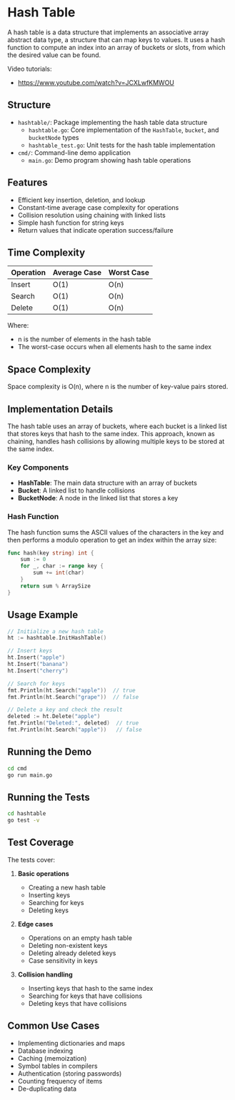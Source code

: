 # Hash Table

A hash table is a data structure that implements an associative array abstract data type, a structure that can map keys to values. It uses a hash function to compute an index into an array of buckets or slots, from which the desired value can be found.

Video tutorials:

- <https://www.youtube.com/watch?v=JCXLwfKMWOU>

## Structure

- `hashtable/`: Package implementing the hash table data structure
  - `hashtable.go`: Core implementation of the `HashTable`, `bucket`, and `bucketNode` types
  - `hashtable_test.go`: Unit tests for the hash table implementation
- `cmd/`: Command-line demo application
  - `main.go`: Demo program showing hash table operations

## Features

- Efficient key insertion, deletion, and lookup
- Constant-time average case complexity for operations
- Collision resolution using chaining with linked lists
- Simple hash function for string keys
- Return values that indicate operation success/failure

## Time Complexity

| Operation | Average Case | Worst Case |
|-----------|--------------|------------|
| Insert    | O(1)         | O(n)       |
| Search    | O(1)         | O(n)       |
| Delete    | O(1)         | O(n)       |

Where:

- n is the number of elements in the hash table
- The worst-case occurs when all elements hash to the same index

## Space Complexity

Space complexity is O(n), where n is the number of key-value pairs stored.

## Implementation Details

The hash table uses an array of buckets, where each bucket is a linked list that stores keys that hash to the same index. This approach, known as chaining, handles hash collisions by allowing multiple keys to be stored at the same index.

### Key Components

- **HashTable**: The main data structure with an array of buckets
- **Bucket**: A linked list to handle collisions
- **BucketNode**: A node in the linked list that stores a key

### Hash Function

The hash function sums the ASCII values of the characters in the key and then performs a modulo operation to get an index within the array size:

```go
func hash(key string) int {
    sum := 0
    for _, char := range key {
        sum += int(char)
    }
    return sum % ArraySize
}
```

## Usage Example

```go
// Initialize a new hash table
ht := hashtable.InitHashTable()

// Insert keys
ht.Insert("apple")
ht.Insert("banana")
ht.Insert("cherry")

// Search for keys
fmt.Println(ht.Search("apple"))  // true
fmt.Println(ht.Search("grape"))  // false

// Delete a key and check the result
deleted := ht.Delete("apple")
fmt.Println("Deleted:", deleted)  // true
fmt.Println(ht.Search("apple"))   // false
```

## Running the Demo

```bash
cd cmd
go run main.go
```

## Running the Tests

```bash
cd hashtable
go test -v
```

## Test Coverage

The tests cover:

1. **Basic operations**
   - Creating a new hash table
   - Inserting keys
   - Searching for keys
   - Deleting keys

2. **Edge cases**
   - Operations on an empty hash table
   - Deleting non-existent keys
   - Deleting already deleted keys
   - Case sensitivity in keys

3. **Collision handling**
   - Inserting keys that hash to the same index
   - Searching for keys that have collisions
   - Deleting keys that have collisions

## Common Use Cases

- Implementing dictionaries and maps
- Database indexing
- Caching (memoization)
- Symbol tables in compilers
- Authentication (storing passwords)
- Counting frequency of items
- De-duplicating data
